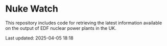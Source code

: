 # Nuke Watch

This repository includes code for retrieving the latest information available on the output of EDF nuclear power plants in the UK.

Last updated: 2025-04-05 18:18